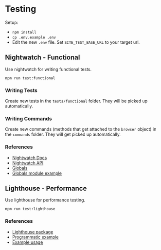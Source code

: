 # Testing

Setup:

* `npm install`
* `cp .env.example .env`
* Edit the new `.env` file. Set `SITE_TEST_BASE_URL` to your target url. 


## Nightwatch - Functional

Use nightwatch for writing functional tests.

```
npm run test:functional
```

### Writing Tests

Create new tests in the `tests/functional` folder. They will be picked up automatically.

### Writing Commands

Create new commands (methods that get attached to the `browser` object) in the `commands` folder. They will get picked up automatically.

### References

* [Nightwatch Docs](http://nightwatchjs.org/guide)
* [Nightwatch API](http://nightwatchjs.org/api)
* [Globals](http://nightwatchjs.org/guide/#external-globals)
* [Globals module example](https://github.com/nightwatchjs/nightwatch/blob/master/examples/globalsModule.js)

## Lighthouse - Performance

Use lighthouse for performance testing.

```
npm run test:lighthouse
```


### References

* [Lighthouse package](https://github.com/GoogleChrome/lighthouse)
* [Programmatic example](https://github.com/GoogleChrome/lighthouse/blob/master/docs/readme.md#using-programmatically)
* [Example usage](https://github.com/justinribeiro/lighthouse-jest-example)
